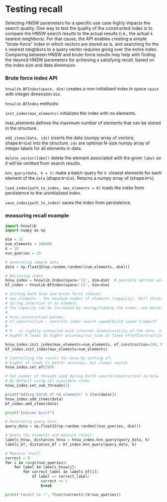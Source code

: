 # Testing recall

Selecting HNSW parameters for a specific use case highly impacts the search quality. One way to test the quality of the constructed index is to compare the HNSW search results to the actual results (i.e., the actual `k` nearest neighbors).
For that cause, the API enables creating a simple "brute-force" index in which vectors are stored as is, and searching for the `k` nearest neighbors to a query vector requires going over the entire index.
Comparing between HNSW and brute-force results may help with finding the desired HNSW parameters for achieving a satisfying recall, based on the index size and data dimension.

### Brute force index API
`hnswlib.BFIndex(space, dim)` creates a non-initialized index in space `space` with integer dimension `dim`.

`hnswlib.BFIndex` methods:

`init_index(max_elements)` initializes the index with no elements.

max_elements defines the maximum number of elements that can be stored in the structure.

`add_items(data, ids)` inserts the data (numpy array of vectors, shape:`N*dim`) into the structure.
`ids` are optional N-size numpy array of integer labels for all elements in data.

`delete_vector(label)` delete the element associated with the given `label` so it will be omitted from search results.

`knn_query(data, k = 1)` make a batch query for `k `closest elements for each element of the
`data` (shape:`N*dim`). Returns a numpy array of (shape:`N*k`).

`load_index(path_to_index, max_elements = 0)` loads the index from persistence to the uninitialized index.

`save_index(path_to_index)` saves the index from persistence.

### measuring recall example

```python
import hnswlib
import numpy as np

dim = 32
num_elements = 100000
k = 10
nun_queries = 10

# Generating sample data
data = np.float32(np.random.random((num_elements, dim)))

# Declaring index
hnsw_index = hnswlib.Index(space='l2', dim=dim)  # possible options are l2, cosine or ip
bf_index = hnswlib.BFIndex(space='l2', dim=dim)

# Initing both hnsw and brute force indices
# max_elements - the maximum number of elements (capacity). Will throw an exception if exceeded
# during insertion of an element.
# The capacity can be increased by saving/loading the index, see below.
#
# hnsw construction params:
# ef_construction - controls index search speed/build speed tradeoff
#
# M - is tightly connected with internal dimensionality of the data. Strongly affects the memory consumption (~M)
# Higher M leads to higher accuracy/run_time at fixed ef/efConstruction

hnsw_index.init_index(max_elements=num_elements, ef_construction=200, M=16)
bf_index.init_index(max_elements=num_elements)

# Controlling the recall for hnsw by setting ef:
# higher ef leads to better accuracy, but slower search
hnsw_index.set_ef(200)

# Set number of threads used during batch search/construction in hnsw
# By default using all available cores
hnsw_index.set_num_threads(1)

print("Adding batch of %d elements" % (len(data)))
hnsw_index.add_items(data)
bf_index.add_items(data)

print("Indices built")

# Generating query data
query_data = np.float32(np.random.random((nun_queries, dim)))

# Query the elements and measure recall:
labels_hnsw, distances_hnsw = hnsw_index.knn_query(query_data, k)
labels_bf, distances_bf = bf_index.knn_query(query_data, k)

# Measure recall
correct = 0
for i in range(nun_queries):
    for label in labels_hnsw[i]:
        for correct_label in labels_bf[i]:
            if label == correct_label:
                correct += 1
                break

print("recall is :", float(correct)/(k*nun_queries))
```
